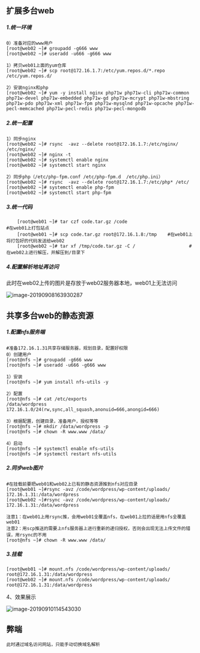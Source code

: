 ## 扩展多台web

##### 1.统一环境

```shell
0）准备对应的www用户
[root@web02 ~]# groupadd -g666 www
[root@web02 ~]# useradd -u666 -g666 www

1）拷贝web01上面的yum仓库
[root@web02 ~]# scp root@172.16.1.7:/etc/yum.repos.d/*.repo /etc/yum.repos.d/
	
2）安装nginx和php
[root@web02 ~]# yum -y install nginx php71w php71w-cli php71w-common php71w-devel php71w-embedded php71w-gd php71w-mcrypt php71w-mbstring php71w-pdo php71w-xml php71w-fpm php71w-mysqlnd php71w-opcache php71w-pecl-memcached php71w-pecl-redis php71w-pecl-mongodb
```
##### 2.统一配置

```shell
1）同步nginx
[root@web02 ~]# rsync  -avz --delete root@172.16.1.7:/etc/nginx/ /etc/nginx/
[root@web02 ~]# nginx -t
[root@web02 ~]# systemctl enable nginx
[root@web02 ~]# systemctl start nginx

2）同步php（/etc/php-fpm.conf /etc/php-fpm.d  /etc/php.ini）
[root@web02 ~]# rsync  -avz --delete root@172.16.1.7:/etc/php* /etc/
[root@web02 ~]# systemctl enable php-fpm
[root@web02 ~]# systemctl start php-fpm
```

##### 3.统一代码

```shell
	[root@web01 ~]# tar czf code.tar.gz /code							#在web01上打包站点
	[root@web01 ~]# scp code.tar.gz root@172.16.1.8:/tmp	#在web01上将打包好的代码发送给web02
	[root@web02 ~]# tar xf /tmp/code.tar.gz -C /					#在web02上进行解压，并解压到/目录下

```

##### 4.配置解析地址再访问

此时在web02上传的图片是存放于web02服务器本地，web01上无法访问

![image-20190908163930287](https://tva1.sinaimg.cn/large/006y8mN6gy1g6s77b2vs9j313z0dzmza.jpg)



## 共享多台web的静态资源

##### 1.配置nfs服务端

```shell
#准备172.16.1.31共享存储服务器，规划目录，配置好权限
0）创建用户
[root@nfs ~]# groupadd -g666 www
[root@nfs ~]# useradd -u666 -g666 www	

1）安装
[root@nfs ~]# yum install nfs-utils -y
	
2）配置
[root@nfs ~]# cat /etc/exports
/data/wordpress 172.16.1.0/24(rw,sync,all_squash,anonuid=666,anongid=666)

3）根据配置，创建目录，准备用户，授权等等
[root@nfs ~]# mkdir /data/wordpress -p
[root@nfs ~]# chown -R www.www /data/

4）启动
[root@nfs ~]# systemctl enable nfs-utils 
[root@nfs ~]# systemctl restart nfs-utils
```

##### 2.同步web图片

```shell
#在挂载前要把web01和web02上已有的静态资源推到nfs对应目录
[root@web01 ~]#rsync -avz /code/wordpress/wp-content/uploads/ 172.16.1.31:/data/wordpress
[root@web02 ~]#rsync -avz /code/wordpress/wp-content/uploads/ 172.16.1.31:/data/wordpress

注意1：在web01上用rsync推，会用web01全覆盖nfs，在web01上拉的话是用nfs全覆盖web01
注意2：用scp推送的需要上nfs服务器上进行重新的递归授权，否则会出现无法上传文件的错误，用rsync的不用
[root@nfs ~]# chown -R www.www /data/
```

##### 3.挂载

```shell
[root@web01 ~]# mount.nfs /code/wordpress/wp-content/uploads/ root@172.16.1.31:/data/wordpress
[root@web02 ~]# mount.nfs /code/wordpress/wp-content/uploads/ root@172.16.1.31:/data/wordpress
```

4、效果展示

![image-20190910114543030](https://tva1.sinaimg.cn/large/006y8mN6gy1g6u9y5tavsj30qw0k3jvc.jpg)

## 弊端

```shell
此时通过域名访问网站，只能手动切换域名解析
```

